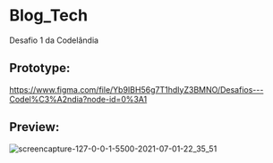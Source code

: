 # Blog_Tech

Desafio 1 da Codelândia

## Prototype: 
https://www.figma.com/file/Yb9IBH56g7T1hdIyZ3BMNO/Desafios---Codel%C3%A2ndia?node-id=0%3A1

## Preview:

![screencapture-127-0-0-1-5500-2021-07-01-22_35_51](https://user-images.githubusercontent.com/18336972/124207879-c9d7c500-dabc-11eb-8aa6-e2a31b99bbc7.png)

